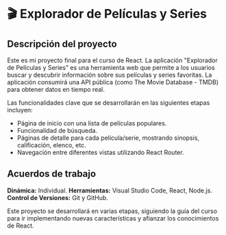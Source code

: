 # 🎬 Explorador de Películas y Series

## Descripción del proyecto

Este es mi proyecto final para el curso de React. La aplicación "Explorador de Películas y Series" es una herramienta web que permite a los usuarios buscar y descubrir información sobre sus películas y series favoritas. La aplicación consumirá una API pública (como The Movie Database - TMDB) para obtener datos en tiempo real.

Las funcionalidades clave que se desarrollarán en las siguientes etapas incluyen:
* Página de inicio con una lista de películas populares.
* Funcionalidad de búsqueda.
* Páginas de detalle para cada película/serie, mostrando sinopsis, calificación, elenco, etc.
* Navegación entre diferentes vistas utilizando React Router.

## Acuerdos de trabajo

**Dinámica:** Individual.
**Herramientas:** Visual Studio Code, React, Node.js.
**Control de Versiones:** Git y GitHub.

Este proyecto se desarrollará en varias etapas, siguiendo la guía del curso para ir implementando nuevas características y afianzar los conocimientos de React.

